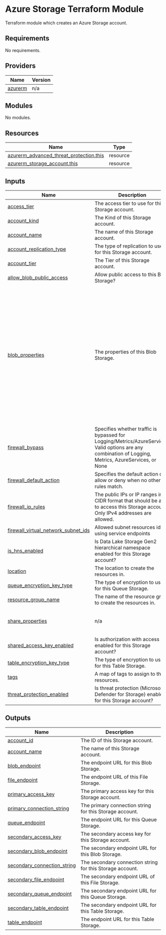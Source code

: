 # Azure Storage Terraform Module

Terraform module which creates an Azure Storage account.

## Requirements

No requirements.

## Providers

| Name | Version |
|------|---------|
| <a name="provider_azurerm"></a> [azurerm](#provider\_azurerm) | n/a |

## Modules

No modules.

## Resources

| Name | Type |
|------|------|
| [azurerm_advanced_threat_protection.this](https://registry.terraform.io/providers/hashicorp/azurerm/latest/docs/resources/advanced_threat_protection) | resource |
| [azurerm_storage_account.this](https://registry.terraform.io/providers/hashicorp/azurerm/latest/docs/resources/storage_account) | resource |

## Inputs

| Name | Description | Type | Default | Required |
|------|-------------|------|---------|:--------:|
| <a name="input_access_tier"></a> [access\_tier](#input\_access\_tier) | The access tier to use for this Storage account. | `string` | `"Hot"` | no |
| <a name="input_account_kind"></a> [account\_kind](#input\_account\_kind) | The Kind of this Storage account. | `string` | `"StorageV2"` | no |
| <a name="input_account_name"></a> [account\_name](#input\_account\_name) | The name of this Storage account. | `string` | n/a | yes |
| <a name="input_account_replication_type"></a> [account\_replication\_type](#input\_account\_replication\_type) | The type of replication to use for this Storage account. | `string` | `"RAGRS"` | no |
| <a name="input_account_tier"></a> [account\_tier](#input\_account\_tier) | The Tier of this Storage account. | `string` | `"Standard"` | no |
| <a name="input_allow_blob_public_access"></a> [allow\_blob\_public\_access](#input\_allow\_blob\_public\_access) | Allow public access to this Blob Storage? | `bool` | `false` | no |
| <a name="input_blob_properties"></a> [blob\_properties](#input\_blob\_properties) | The properties of this Blob Storage. | <pre>object({<br>    versioning_enabled                     = optional(bool, true) # Is versioning enabled for this Blob Storage?<br>    change_feed_enabled                    = optional(bool, true) # Is change feed enabled for this Blob Storage?<br>    delete_retention_policy_days           = optional(number, 35) # The number of days that deleted blobs should be retained.<br>    container_delete_retention_policy_days = optional(number, 35) # The number of days that deleted blob containers should be retained.<br>    restore_policy_days                    = optional(number, 30) # The number of days in the past to set the maximum point-in-time restore point for containers. Set value to `0` to disable.<br><br>    cors_rules = optional(list(object({<br>      allowed_headers    = list(string)<br>      allowed_methods    = list(string)<br>      allowed_origins    = list(string)<br>      exposed_headers    = list(string)<br>      max_age_in_seconds = number<br>    })), [])<br>  })</pre> | `{}` | no |
| <a name="input_firewall_bypass"></a> [firewall\_bypass](#input\_firewall\_bypass) | Specifies whether traffic is bypassed for Logging/Metrics/AzureServices. Valid options are any combination of Logging, Metrics, AzureServices, or None | `list(string)` | <pre>[<br>  "AzureServices"<br>]</pre> | no |
| <a name="input_firewall_default_action"></a> [firewall\_default\_action](#input\_firewall\_default\_action) | Specifies the default action of allow or deny when no other rules match. | `string` | `"Deny"` | no |
| <a name="input_firewall_ip_rules"></a> [firewall\_ip\_rules](#input\_firewall\_ip\_rules) | The public IPs or IP ranges in CIDR format that should be able to access this Storage account. Only IPv4 addresses are allowed. | `list(string)` | `[]` | no |
| <a name="input_firewall_virtual_network_subnet_ids"></a> [firewall\_virtual\_network\_subnet\_ids](#input\_firewall\_virtual\_network\_subnet\_ids) | Allowed subnet resources ids using service endpoints | `list(string)` | `[]` | no |
| <a name="input_is_hns_enabled"></a> [is\_hns\_enabled](#input\_is\_hns\_enabled) | Is Data Lake Storage Gen2 hierarchical namespace enabled for this Storage account? | `bool` | `false` | no |
| <a name="input_location"></a> [location](#input\_location) | The location to create the resources in. | `string` | n/a | yes |
| <a name="input_queue_encryption_key_type"></a> [queue\_encryption\_key\_type](#input\_queue\_encryption\_key\_type) | The type of encryption to use for this Queue Storage. | `string` | `"Service"` | no |
| <a name="input_resource_group_name"></a> [resource\_group\_name](#input\_resource\_group\_name) | The name of the resource group to create the resources in. | `string` | n/a | yes |
| <a name="input_share_properties"></a> [share\_properties](#input\_share\_properties) | n/a | <pre>object({<br>    retention_policy_days = optional(number, 30) # The number of days that files should be retained.<br>  })</pre> | `{}` | no |
| <a name="input_shared_access_key_enabled"></a> [shared\_access\_key\_enabled](#input\_shared\_access\_key\_enabled) | Is authorization with access key enabled for this Storage account? | `bool` | `false` | no |
| <a name="input_table_encryption_key_type"></a> [table\_encryption\_key\_type](#input\_table\_encryption\_key\_type) | The type of encryption to use for this Table Storage. | `string` | `"Service"` | no |
| <a name="input_tags"></a> [tags](#input\_tags) | A map of tags to assign to the resources. | `map(string)` | `{}` | no |
| <a name="input_threat_protection_enabled"></a> [threat\_protection\_enabled](#input\_threat\_protection\_enabled) | Is threat protection (Microsoft Defender for Storage) enabled for this Storage account? | `bool` | `true` | no |

## Outputs

| Name | Description |
|------|-------------|
| <a name="output_account_id"></a> [account\_id](#output\_account\_id) | The ID of this Storage account. |
| <a name="output_account_name"></a> [account\_name](#output\_account\_name) | The name of this Storage account. |
| <a name="output_blob_endpoint"></a> [blob\_endpoint](#output\_blob\_endpoint) | The endpoint URL for this Blob Storage. |
| <a name="output_file_endpoint"></a> [file\_endpoint](#output\_file\_endpoint) | The endpoint URL of this File Storage. |
| <a name="output_primary_access_key"></a> [primary\_access\_key](#output\_primary\_access\_key) | The primary access key for this Storage account. |
| <a name="output_primary_connection_string"></a> [primary\_connection\_string](#output\_primary\_connection\_string) | The primary connection string for this Storage account. |
| <a name="output_queue_endpoint"></a> [queue\_endpoint](#output\_queue\_endpoint) | The endpoint URL for this Queue Storage. |
| <a name="output_secondary_access_key"></a> [secondary\_access\_key](#output\_secondary\_access\_key) | The secondary access key for this Storage account. |
| <a name="output_secondary_blob_endpoint"></a> [secondary\_blob\_endpoint](#output\_secondary\_blob\_endpoint) | The secondary endpoint URL for this Blob Storage. |
| <a name="output_secondary_connection_string"></a> [secondary\_connection\_string](#output\_secondary\_connection\_string) | The secondary connection string for this Storage account. |
| <a name="output_secondary_file_endpoint"></a> [secondary\_file\_endpoint](#output\_secondary\_file\_endpoint) | The secondary endpoint URL of this File Storage. |
| <a name="output_secondary_queue_endpoint"></a> [secondary\_queue\_endpoint](#output\_secondary\_queue\_endpoint) | The secondary endpoint URL for this Queue Storage. |
| <a name="output_secondary_table_endpoint"></a> [secondary\_table\_endpoint](#output\_secondary\_table\_endpoint) | The secondary endpoint URL for this Table Storage. |
| <a name="output_table_endpoint"></a> [table\_endpoint](#output\_table\_endpoint) | The endpoint URL for this Table Storage. |
